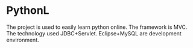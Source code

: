 # PythonL
The project is used to easily learn python online.  The framework is MVC. The technology used JDBC+Servlet. Eclipse+MySQL are development environment.
